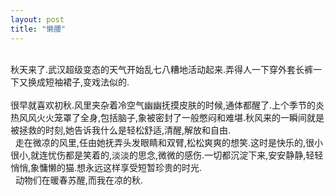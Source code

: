 ```yaml
---
layout: post
title: "懒腰"
---
```

    
秋天来了.武汉超级变态的天气开始乱七八糟地活动起来.弄得人一下穿外套长裤一下又换成短袖裙子,变戏法似的.  
    
很早就喜欢初秋.风里夹杂着冷空气幽幽抚摸皮肤的时候,通体都醒了.上个季节的炎热风风火火笼罩了全身,包括脑子,象被密封了一般憋闷和难堪.秋风来的一瞬间就是被拯救的时刻,她告诉我什么是轻松舒适,清醒,解放和自由.  
  走在微凉的风里,任由她抚弄头发眼睛和双臂,松松爽爽的想笑.这时是快乐的,很小很小,就连忧伤都是笑着的,淡淡的思念,微微的感伤.一切都沉淀下来,安安静静,轻轻悄悄,象慵懒的猫.想永远这样享受短暂珍贵的时光.  
  动物们在暖春苏醒,而我在凉的秋.							  
		
